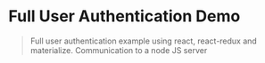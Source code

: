 # Full User Authentication Demo

> Full user authentication example using react, react-redux and materialize. Communication to a node JS server
